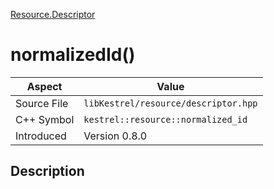 [Resource.Descriptor](index)
# normalizedId()
| Aspect | Value |
| --- | --- |
| Source File | `libKestrel/resource/descriptor.hpp` |
| C++ Symbol | `kestrel::resource::normalized_id` |
| Introduced | Version 0.8.0 |
## Description

